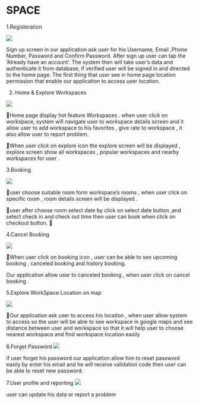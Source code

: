 # SPACE

1.Registeration 


<img src="https://github.com/noureldensaid/SPACE/assets/93207605/842dfb02-36a1-47fa-9c54-7764c8748a79"  />


Sign up screen in our application ask user for his Username, Email ,Phone Number, Password  and Confirm Password. After sign up user can tap the ‘Already have an account’. The system then will take user’s data and authenticate it from database, if verified user will be signed in and directed to the home page. The first thing that user see in home page location permission that enable our application to access user location.



2. Home & Explore Workspaces
 <img src="https://github.com/noureldensaid/SPACE/assets/93207605/03debba3-0bd8-419c-ac27-4f6e9750565e"  />


Home page display hot feature Workspaces . when user click on workspace, system will navigate user to workspace details screen and it allow user to add workspace to his favorites , give rate to workspace , it also allow  user to report problem.

When user click on explore icon the explore screen will be displayed , explore screen show all workspaces , popular workspaces and nearby workspaces for user .



3.Booking

 <img src="https://github.com/noureldensaid/SPACE/assets/93207605/4c911e0a-83f8-48b0-a75e-b5fce1edebd0"  />

user choose suitable room form workspace’s rooms , when user click on specific room ,
      room details screen will be displayed .

user after choose room select date by click on select date button ,and  select check in and check out time then user can book when click on checkout button.


4.Cancel Booking

 <img src="https://github.com/noureldensaid/SPACE/assets/93207605/aa1c22e8-8d74-4a5d-9567-a1b50363e7d8"  />
 


When user click on booking icon , user can be able to see upcoming booking , canceled booking and  history booking.

Our application allow user to canceled booking , when user click on cancel booking .



5.Explore WorkSpace Location on map 

 <img src="https://github.com/noureldensaid/SPACE/assets/93207605/1989bb41-a765-4a36-ad20-4e43e050c81e"  />
 

Our application ask user to access his location , when user allow system to access so the user     will be able to see workspace in google maps and see distance between user and workspace so that it will help user to choose nearest workspace and find workspace location easily 

6.Forget Password
 <img src="https://github.com/noureldensaid/SPACE/assets/93207605/77459c07-a471-4db0-9876-4538f8d91bbf"  />
 
                                                                                                                                                                                                                                                                    
if user forget his password our application allow him to reset password easily by enter his email 
and he will receive validation code then user can be able to reset new password.


7.User profile and reporting
<img src="https://github.com/noureldensaid/SPACE/assets/93207605/4599ebf7-4abb-40f6-afd9-294ab094c3d9"  />

 user can update his data or report a problem
